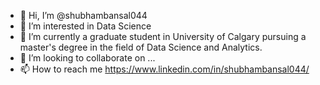- 👋 Hi, I’m @shubhambansal044
- 👀 I’m interested in Data Science 
- 🌱 I’m currently a graduate student in University of Calgary pursuing a master's degree in the field of Data Science and Analytics.
- 💞️ I’m looking to collaborate on ...
- 📫 How to reach me https://www.linkedin.com/in/shubhambansal044/

<!---
shubhambansal044/shubhambansal044 is a ✨ special ✨ repository because its `README.md` (this file) appears on your GitHub profile.
You can click the Preview link to take a look at your changes.
--->

